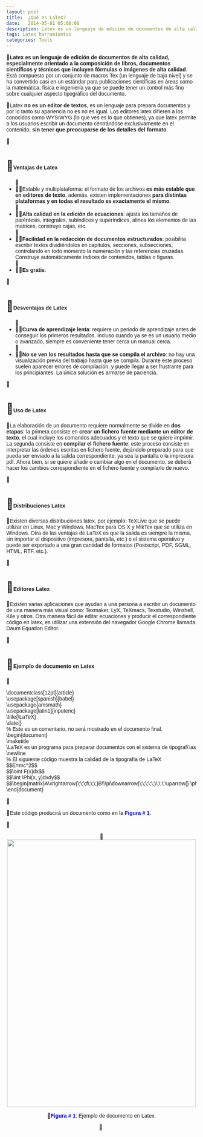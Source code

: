 ```yaml
---
layout: post
title:  ¿Qué es LaTeX?
date:   2014-05-01 05:00:00
description: Latex es un lenguaje de edición de documentos de alta calidad, especialmente orientado a la composición de libros, documentos científicos y técnicos que incluyen fórmulas o imágenes de alta calidad. Está compuesto por un conjunto de macros Tex (un lenguaje de bajo nivel) y se ha convertido casi en un estándar para publicaciones científicas en áreas como la matemática, física e ingeniería ya que se puede tener un control más fino sobre cualquier aspecto tipográfico del documento.
tags: Latex herramientas
categories: Tools
---
```

<p>
<span style="font-family: arial, helvetica, sans-serif; font-size: 14px;"><strong>Latex es un lenguaje de edición de documentos de alta calidad, especialmente orientado a la composición de libros, documentos científicos y técnicos que incluyen fórmulas o imágenes de alta calidad</strong>. Está compuesto por un conjunto de macros Tex (un lenguaje de bajo nivel) y se ha convertido casi en un estándar para publicaciones científicas en áreas como la matemática, física e ingeniería ya que se puede tener un control más fino sobre cualquier aspecto tipográfico del documento.</span></p>

<p>
<span style="font-size:14px;"><span style="font-family:arial,helvetica,sans-serif;">Latex <strong>no es un editor de textos</strong>, es un lenguaje para prepara documentos y por lo tanto su apariencia no es no es igual. Los editores latex difieren a los conocidos como&nbsp;WYSIWYG (lo que ves es lo que obtienes), ya que latex permite a los usuarios escribir un documento centrándose exclusivamente en el contenido, <strong>sin tener que preocuparse de los detalles del formato</strong>.</span></span></p>
<p>
&nbsp;</p>
<h1>
<span style="font-size:14px;"><span style="font-family:arial,helvetica,sans-serif;">Ventajas de Latex</span></span></h1>
<ul>
<li>
<span style="font-size:14px;"><span style="font-family:arial,helvetica,sans-serif;">Estable y multiplataforma: el formato de los archivos <strong>es más estable que en editores de texto</strong>, además, existen implementaciones <strong>para distintas plataformas y en todas el resultado es exactamente el mismo</strong>.</span></span></li>
<li>
<span style="font-size:14px;"><span style="font-family:arial,helvetica,sans-serif;"><strong>Alta calidad en la edición de ecuaciones</strong>: ajusta los tamaños de paréntesis, integrales, subíndices y superíndices, alinea los elementos de las matrices, construye cajas, etc.</span></span></li>
<li>
<span style="font-size:14px;"><span style="font-family:arial,helvetica,sans-serif;"><strong>Facilidad en la redacción de documentos estructurados</strong>: posibilita escribir textos dividiéndolos en capítulos, secciones, subsecciones, controlando en todo momento la numeración y las referencias cruzadas. Construye automáticamente índices de contenidos, tablas o figuras.</span></span></li>
<li>
<span style="font-size:14px;"><span style="font-family:arial,helvetica,sans-serif;"><strong>Es gratis</strong>.</span></span></li>
</ul>
<p>
&nbsp;</p>
<h1>
<span style="font-size:14px;"><span style="font-family:arial,helvetica,sans-serif;">Desventajas de Latex</span></span></h1>
<ul>
<li>
<span style="font-size:14px;"><span style="font-family:arial,helvetica,sans-serif;"><strong>Curva de aprendizaje lenta</strong>: requiere un periodo de aprendizaje antes de conseguir los primeros resultados. Incluso cuando ya se es un usuario medio o avanzado, siempre es conveniente tener cerca un manual cerca.</span></span></li>
<li>
<span style="font-size:14px;"><span style="font-family:arial,helvetica,sans-serif;"><strong>No se ven los resultados hasta que se compila el archivo</strong>: no hay una visualización previa del trabajo hasta que se compila. Durante este proceso suelen aparecer errores de compilación, y puede llegar a ser frustrante para los principiantes. La única solución es armarse de paciencia.</span></span></li>
</ul>
<p>
&nbsp;</p>
<h1>
<span style="font-size:14px;"><span style="font-family:arial,helvetica,sans-serif;">Uso de Latex</span></span></h1>
<p>
<span style="font-size:14px;"><span style="font-family:arial,helvetica,sans-serif;">La elaboración de un documento requiere normalmente se divide en <strong>dos etapas</strong>: la primera consiste en <strong>crear un fichero fuente mediante un editor de texto</strong>, el cual incluye los comandos adecuados y el texto que se quiere imprimir. La segunda consiste en <strong>compilar el fichero fuente</strong>; este proceso consiste en interpretar las órdenes escritas en fichero fuente, dejándolo preparado para que pueda ser enviado a la salida correspondiente, ya sea la pantalla o la impresora pdf. Ahora bien, si se quiere añadir o cambiar algo en el documento, se deberá hacer los cambios correspondiente en el fichero fuente y compilarlo de nuevo.</span></span></p>
<p>
&nbsp;</p>
<h1>
<span style="font-size:14px;"><span style="font-family:arial,helvetica,sans-serif;">Distribuciones Latex</span></span></h1>
<p>
<span style="font-size:14px;"><span style="font-family:arial,helvetica,sans-serif;">Existen diversas distribuciones latex, por ejemplo: TeXLive que se puede utilizar en Linux, Mac y Windows, MacTex para OS X y MikTex que se utiliza en Windows. Otra de las ventajas de LaTeX es que la salida es siempre la misma, sin importar el dispositivo (impresora, pantalla, etc.) o el sistema operativo y puede ser exportado a una gran cantidad de formatos (Postscript, PDF, SGML, HTML, RTF, etc.).</span></span></p>
<p>
&nbsp;</p>
<h1>
<span style="font-size:14px;"><span style="font-family:arial,helvetica,sans-serif;">Editores Latex</span></span></h1>
<p>
<span style="font-size:14px;"><span style="font-family:arial,helvetica,sans-serif;">Existen varias aplicaciones que ayudan a una persona a escribir un documento de una manera más visual como: Texmaker, LyX, TeXmacs, Texstudio, Winshell, Kile y otros. Otra manera fácil de editar ecuaciones y producir el correspondiente código en latex, es utilizar una extensión del navegador Google Chrome llamada Daum Equation Editor.</span></span></p>
<p>
&nbsp;</p>
<h1>
<span style="font-size:14px;"><span style="font-family:arial,helvetica,sans-serif;">Ejemplo de documento en Latex</span></span></h1>
<p>
&nbsp;</p>
<pre><span style="font-size:14px;"><span style="font-family:arial,helvetica,sans-serif;">\documentclass[12pt]{article}</span></span>
<span style="font-size:14px;"><span style="font-family:arial,helvetica,sans-serif;">\usepackage[spanish]{babel}</span></span>
<span style="font-size:14px;"><span style="font-family:arial,helvetica,sans-serif;">\usepackage{amsmath}</span></span>
<span style="font-size:14px;"><span style="font-family:arial,helvetica,sans-serif;">\usepackage[latin1]{inputenc}</span></span>
<span style="font-size:14px;"><span style="font-family:arial,helvetica,sans-serif;">\title{\LaTeX}</span></span>
<span style="font-size:14px;"><span style="font-family:arial,helvetica,sans-serif;">\date{}</span></span>
<span style="font-size:14px;"><span style="font-family:arial,helvetica,sans-serif;">% Este es un comentario, no será mostrado en el documento final.</span></span>
<span style="font-size:14px;"><span style="font-family:arial,helvetica,sans-serif;">\begin{document}</span></span>
<span style="font-size:14px;"><span style="font-family:arial,helvetica,sans-serif;">\maketitle</span></span>
<span style="font-size:14px;"><span style="font-family:arial,helvetica,sans-serif;">\LaTeX es un programa para preparar documentos con el sistema de tipograf\'ias \footnote{Seg\'un Wikipedia, la tipograf\'ia es el arte y t\'ecnica del manejo y selecci\'on de tipos, originalmente de plomo, para crear trabajos de impresi\'ion} \TeX. \LaTeX fue desarrollado originalmente por Leslie Lamport en $1984$ y se convirti\'o en el m\'etodo dominante para la manipulaci\'on de \TeX. La versi\'on utilizada para generar este documento es \LaTeXe.</span></span>
<span style="font-size:14px;"><span style="font-family:arial,helvetica,sans-serif;">\newline</span></span>
<span style="font-size:14px;"><span style="font-family:arial,helvetica,sans-serif;">% El siguiente código muestra la calidad de la tipografía de LaTeX</span></span>
<span style="font-size:14px;"><span style="font-family:arial,helvetica,sans-serif;">$$E=mc^2$$</span></span>
<span style="font-size:14px;"><span style="font-family:arial,helvetica,sans-serif;">$$\oint F(x)dx$$</span></span>
<span style="font-size:14px;"><span style="font-family:arial,helvetica,sans-serif;">$$\iint \Phi(x, y)dxdy$$</span></span>
<span style="font-size:14px;"><span style="font-family:arial,helvetica,sans-serif;">$$\begin{matrix}A\xrightarrow{\;\;\;f\;\;\;}B\\\pi\downarrow{\;\;\;\;\;}\;\;\;\uparrow{} \phi\\C\xrightarrow{\;\;\;g\;\;\;}D\end{matrix}$$</span></span>
<span style="font-size:14px;"><span style="font-family:arial,helvetica,sans-serif;">\end{document}</span></span></pre>
<p>
&nbsp;</p>
<p>
<span style="font-size:14px;"><span style="font-family:arial,helvetica,sans-serif;">Este código producirá un documento como en la <span style="color:#0000ff;"><strong>Figura # 1</strong></span>.</span></span></p>
<p>
&nbsp;</p>
<p style="text-align: center;">
<img alt="" src="images/Research/que-es-latex/2.png" style="height: 707px; width: 500px;" /></p>
<p style="text-align: center;">
<span style="font-family: arial, helvetica, sans-serif; font-size: 14px;"><span style="color:#0000ff;"><strong>Figura # 1</strong></span>: Ejemplo de documento en Latex.</span></p>
<p style="text-align: center;">
&nbsp;</p>